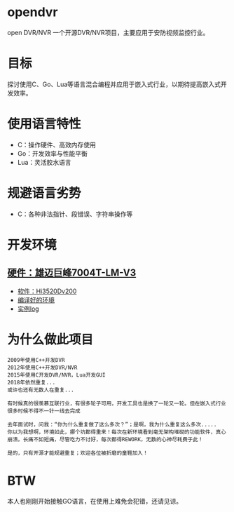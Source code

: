 # opendvr
open DVR/NVR
一个开源DVR/NVR项目，主要应用于安防视频监控行业。

# 目标
探讨使用C、Go、Lua等语言混合编程并应用于嵌入式行业，以期待提高嵌入式开发效率。

# 使用语言特性
* C：操作硬件、高效内存使用
* Go：开发效率与性能平衡
* Lua：灵活胶水语言

# 规避语言劣势
* C：各种非法指针、段错误、字符串操作等

# 开发环境

## [硬件：雄迈巨峰7004T-LM-V3](https://github.com/lishaoliang/opendvr/blob/master/docs/cn/xm/7004T-LM-V3.md)
* [软件：Hi3520Dv200](https://github.com/lishaoliang/opendvr/blob/master/docs/cn/xm/Hi3520Dv200.md)
* [编译好的环境](https://github.com/lishaoliang/opendvr/blob/master/docs/cn/xm/bin)
* [实例log](https://github.com/lishaoliang/opendvr/blob/master/docs/cn/xm/bin/serial.log)


# 为什么做此项目
```
2009年使用C++开发DVR
2012年使用C++开发DVR/NVR
2015年使用C开发DVR/NVR，Lua开发GUI
2018年依然重复...
或许也还有无数人在重复...

有时候真的很羡慕互联行业，有很多轮子可用，开发工具也是换了一轮又一轮。但在嵌入式行业很多时候不得不一针一线去完成

去年面试时，问我：“你为什么重复做了这么多次？”；是啊，我为什么重复这么多次.....
你以为我想啊，环境如此，挪个坑都得重来！每次在新环境看到毫无架构堆砌的功能软件，真心崩溃。长痛不如短痛，尽管吃力不讨好，每次都得REWORK，无数的心神尽耗费于此！

是的，只有开源才能规避重复；欢迎各位被折磨的童鞋加入！
```

# BTW
本人也刚刚开始接触GO语言，在使用上难免会犯错，还请见谅。
